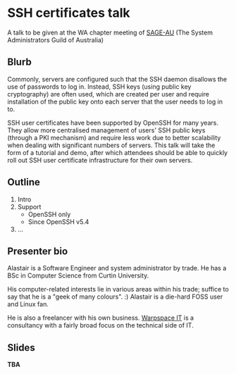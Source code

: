 # SSH certificates talk
A talk to be given at the WA chapter meeting of [SAGE-AU][]
(The System Administrators Guild of Australia)

  [SAGE-AU]: http://www.sage-au.org.au/

## Blurb

Commonly, servers are configured such that the SSH daemon disallows the use of
passwords to log in.  Instead, SSH keys (using public key cryptography) are
often used, which are created per user and require installation of the public
key onto each server that the user needs to log in to.

SSH user certificates have been supported by OpenSSH for many years.  They
allow more centralised management of users' SSH public keys (through a PKI
mechanism) and require less work due to better scalability when dealing with
significant numbers of servers.  This talk will take the form of a tutorial and
demo, after which attendees should be able to quickly roll out SSH user
certificate infrastructure for their own servers.

## Outline

  1. Intro
  1. Support
     - OpenSSH only
     - Since OpenSSH v5.4 
  1. ...

## Presenter bio

Alastair is a Software Engineer and system administrator by trade.  He has a BSc in Computer Science from Curtin University.

His computer-related interests lie in various areas within his trade; suffice to say that he is a "geek of many colours". :)  Alastair is a die-hard FOSS user and Linux fan.

He is also a freelancer with his own business.  [Warpspace IT](http://www.warpspace.net/) is a consultancy with a fairly broad focus on the technical side of IT.

## Slides

**TBA**
